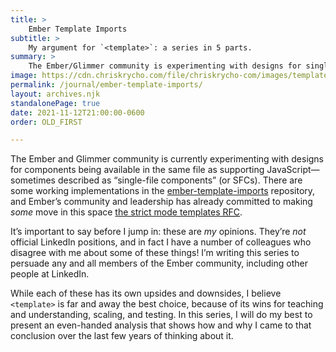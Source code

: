 ```yaml
---
title: >
    Ember Template Imports
subtitle: >
    My argument for `<template>`: a series in 5 parts.
summary: >
    The Ember/Glimmer community is experimenting with designs for single-file-components. This series is a deep dive and extended argument for the `<template>` design over alternatives.
image: https://cdn.chriskrycho.com/file/chriskrycho-com/images/template-imports-demo.png
permalink: /journal/ember-template-imports/
layout: archives.njk
standalonePage: true
date: 2021-11-12T21:00:00-0600
order: OLD_FIRST

---
```


The Ember and Glimmer community is currently experimenting with designs for components being available in the same file as supporting JavaScript—sometimes described as “single-file components” (or <abbr>SFC</abbr>s). There are some working implementations in the [ember-template-imports][eti] repository, and Ember’s community and leadership has already committed to making *some* move in this space [the strict mode templates <abbr title="request for comments">RFC</abbr>][strict].

[eti]: https://github.com/ember-template-imports/ember-template-imports
[strict]: https://emberjs.github.io/rfcs/0496-handlebars-strict-mode.html

<div class='note'>  

It’s important to say before I jump in: these are *my* opinions. They’re *not* official LinkedIn positions, and in fact I have a number of colleagues who disagree with me about some of these things! I’m writing this series to persuade any and all members of the Ember community, including other people at LinkedIn.

</div>

While each of these has its own upsides and downsides, I believe `<template>` is far and away the best choice, because of its wins for teaching and understanding, scaling, and testing. In this series, I will do my best to present an even-handed analysis that shows how and why I came to that conclusion over the last few years of thinking about it.
